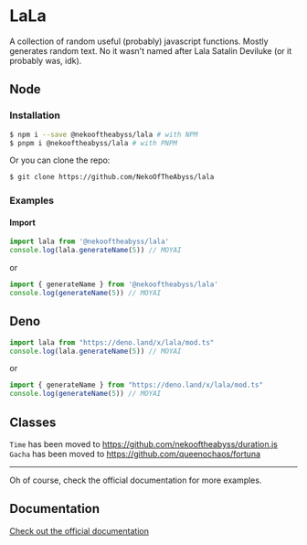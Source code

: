 # LaLa
A collection of random useful (probably) javascript functions. Mostly generates random text. No it wasn't named after Lala Satalin Deviluke (or it probably was, idk).

## Node

### Installation

```bash
$ npm i --save @nekooftheabyss/lala # with NPM
$ pnpm i @nekooftheabyss/lala # with PNPM
```
Or you can clone the repo:

```bash
$ git clone https://github.com/NekoOfTheAbyss/lala
```

### Examples

#### Import
```js
import lala from '@nekooftheabyss/lala' 
console.log(lala.generateName(5)) // MOYAI
```
or
```js
import { generateName } from '@nekooftheabyss/lala'
console.log(generateName(5)) // MOYAI
```

## Deno
```ts
import lala from "https://deno.land/x/lala/mod.ts"
console.log(lala.generateName(5)) // MOYAI
```
or
```ts
import { generateName } from "https://deno.land/x/lala/mod.ts"
console.log(generateName(5)) // MOYAI
```

## Classes
`Time` has been moved to https://github.com/nekooftheabyss/duration.js
`Gacha` has been moved to https://github.com/queenochaos/fortuna

-------------

Oh of course, check the official documentation for more examples.

## Documentation
[Check out the official documentation](https://docs.nekooftheabyss.moe/lala)
